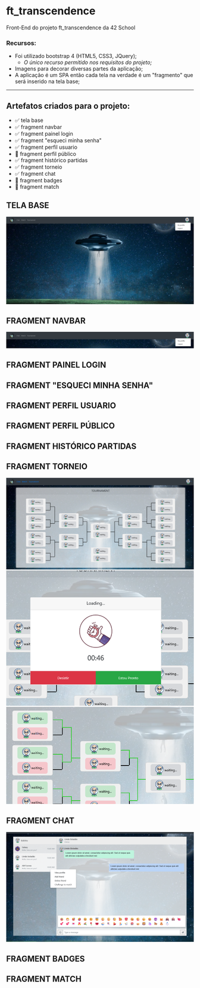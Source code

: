 # ft_transcendence
Front-End do projeto ft_transcendence da 42 School

### Recursos:
- Foi utilizado bootstrap 4 (HTML5, CSS3, JQuery);
  - *O único recurso permitido nos requisitos do projeto;*
- Imagens para decorar diversas partes da aplicação;
- A aplicação é um SPA então cada tela na verdade é um "fragmento" que será inserido na tela base;

---
## Artefatos criados para o projeto:
- ✅ tela base
- ✅ fragment navbar
- ✅ fragment painel login
- ✅ fragment "esqueci minha senha"
- ✅ fragment perfil usuario
- 🚧 fragment perfil público
- ✅ fragment histórico partidas
- ✅ fragment torneio
- ✅ fragment chat
- 🚧 fragment badges
- 🚧 fragment match

## TELA BASE
![.](preview/base.png)


## FRAGMENT NAVBAR
![.](preview/navbar.png)

## FRAGMENT PAINEL LOGIN


## FRAGMENT "ESQUECI MINHA SENHA"


## FRAGMENT PERFIL USUARIO


## FRAGMENT PERFIL PÚBLICO


## FRAGMENT HISTÓRICO PARTIDAS


## FRAGMENT TORNEIO
![.](preview/tournament1.png)
![.](preview/tournament2.png)
![.](preview/tournament3.png)

## FRAGMENT CHAT
![.](preview/chat.png)

## FRAGMENT BADGES


## FRAGMENT MATCH

